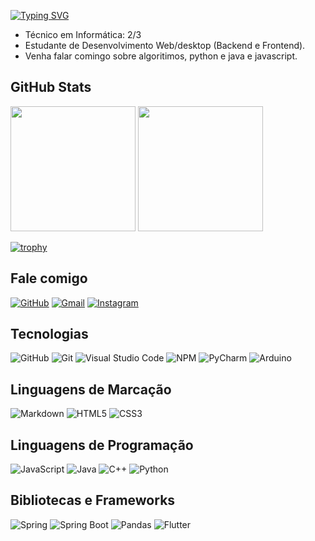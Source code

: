 

[![Typing SVG](https://readme-typing-svg.herokuapp.com/?color=007bff&size=35&center=true&vCenter=true&width=1000&lines=Olá%2C+meu+nome+é+Renan+Oliveira+Nunes%3B+Sou+estudante+de+T.I+e+programador%3B+Seja+bem-vindo(a)+:0)](https://git.io/typing-svg)

- Técnico em Informática: 2/3
- Estudante de Desenvolvimento Web/desktop (Backend e Frontend).
- Venha falar comingo sobre algoritimos, python e java e javascript.
  


## GitHub Stats
<div align="left"> 
    
</div>
<div align="left"> 
    <img height="200" src="https://github-readme-stats.vercel.app/api?username=renandev20&show_icons=true&theme=transparent" />
    <img height="200" src="https://github-readme-stats.vercel.app/api/top-langs/?username=renandev20&layout=compact&theme=transparent" />
</div>


[![trophy](https://github-profile-trophy.vercel.app/?username=renandev20&theme=onedark)](https://github.com/ryo-ma/github-profile-trophy)
##  Fale comigo
      
[![GitHub](https://img.shields.io/badge/GitHub-3f3f3f?style=for-the-badge&logo=github)](https://github.com/Renandev20)
[![Gmail](https://img.shields.io/badge/Gmail-3f3f3f?style=for-the-badge&logo=gmail&logoColor=red)](mailto:renanoliveiranunes398@gmail.com)
[![Instagram](https://img.shields.io/badge/Instagram-3f3f3f?style=for-the-badge&logo=instagram&logoColor=white)](https://www.instagram.com/https://www.instagram.com/j.renan._//)

      
## Tecnologias
![GitHub](https://img.shields.io/badge/GitHub-181717?style=for-the-badge&logo=github&logoColor=white)
![Git](https://img.shields.io/badge/Git-F05032?style=for-the-badge&logo=git&logoColor=white)
![Visual Studio Code](https://img.shields.io/badge/Visual_Studio_Code-007ACC?style=for-the-badge&logo=visualstudiocode&logoColor=white)
![NPM](https://img.shields.io/badge/NPM-CB3837?style=for-the-badge&logo=npm&logoColor=white)
![PyCharm](https://img.shields.io/badge/PyCharm-000000?style=for-the-badge&logo=pycharm&logoColor=white)
![Arduino](https://img.shields.io/badge/Arduino-00979D?style=for-the-badge&logo=arduino&logoColor=white)


## Linguagens de Marcação
![Markdown](https://img.shields.io/badge/Markdown-3f3f3f?style=for-the-badge&logo=markdown)
![HTML5](https://img.shields.io/badge/HTML5-3f3f3f?style=for-the-badge&logo=html5)
![CSS3](https://img.shields.io/badge/CSS3-3f3f3f?style=for-the-badge&logo=css3&logoColor=1572B6)


## Linguagens de Programação


![JavaScript](https://img.shields.io/badge/JavaScript-3f3f3f?style=for-the-badge&logo=javascript&logoColor=F7DF1E)
![Java](https://img.shields.io/badge/Java-3f3f3f?style=for-the-badge&logo=java&logoColor=007396)
![C++](https://img.shields.io/badge/C++-3f3f3f?style=for-the-badge&logo=c%2B%2B&logoColor=00599C)
![Python](https://img.shields.io/badge/Python-3f3f3f?style=for-the-badge&logo=python&logoColor=3776AB)


## Bibliotecas e Frameworks

![Spring](https://img.shields.io/badge/Spring-3f3f3f?style=for-the-badge&logo=spring)
![Spring Boot](https://img.shields.io/badge/Spring_Boot-3f3f3f?style=for-the-badge&logo=springboot&logoColor=239120)
![Pandas](https://img.shields.io/badge/Pandas-3f3f3f?style=for-the-badge&logo=pandas&logoColor=150458)
![Flutter](https://img.shields.io/badge/Flutter-3f3f3f?style=for-the-badge&logo=flutter&logoColor=02569B)





